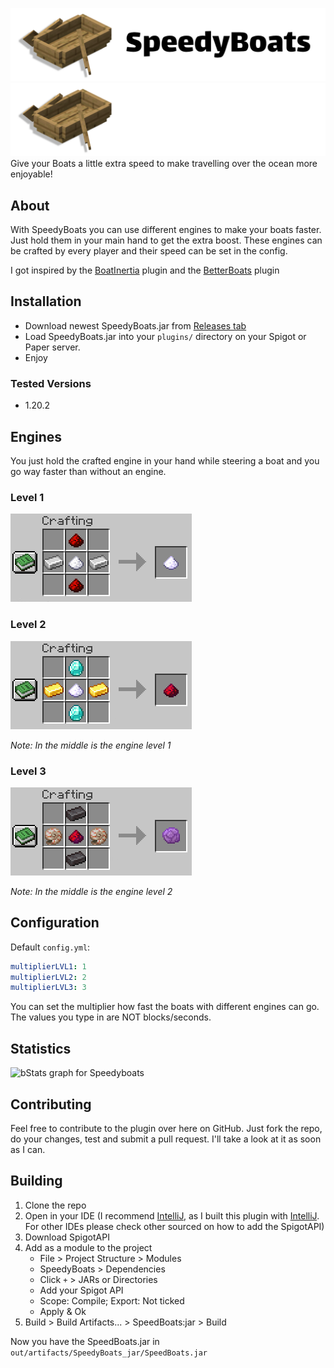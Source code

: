 ![SpeedyBoats Banner light mode](.images/banner_light.png#gh-light-mode-only)![SpeedyBoats Banner light mode](.images/banner_dark.png#gh-dark-mode-only)
Give your Boats a little extra speed to make travelling over the ocean more enjoyable!

## About
With SpeedyBoats you can use different engines to make your boats faster. Just hold them in your main hand to get the extra boost. These engines can be crafted by every player and their speed can be set in the config.

I got inspired by the [BoatInertia](https://github.com/danvanbueren/BoatInertia/tree/main) plugin and the [BetterBoats](https://www.spigotmc.org/resources/betterboats.98545/) plugin

## Installation
- Download newest SpeedyBoats.jar from [Releases tab](https://github.com/siveryt/SpeedyBoats/releases)
- Load SpeedyBoats.jar into your `plugins/` directory on your Spigot or Paper server.
- Enjoy

### Tested Versions
- 1.20.2

## Engines
You just hold the crafted engine in your hand while steering a boat and you go way faster than without an engine.
### Level 1
![Crafting Recipe: Top and bottom row in the middle redstone dust, middle row left and right iron ingot and in the middle sugar](.images/craftingTier1.png)

### Level 2
![Crafting Recipe: Top and bottom row in the middle diamond, middle row left and right gold ingot and in the middle the engine level 1](.images/craftingTier2.png)

_Note: In the middle is the engine level 1_

### Level 3
![Crafting Recipe: Top and bottom row in the middle netherite ingot, middle row left and right nautilus shell and in the middle the engine level 2](.images/craftingTier3.png)

_Note: In the middle is the engine level 2_

## Configuration
Default `config.yml`:
```yaml
multiplierLVL1: 1
multiplierLVL2: 2
multiplierLVL3: 3
```

You can set the multiplier how fast the boats with different engines can go. The values you type in are NOT blocks/seconds.

## Statistics
![bStats graph for Speedyboats](https://bstats.org/signatures/bukkit/Speedyboats.svg)

## Contributing
Feel free to contribute to the plugin over here on GitHub. Just fork the repo, do your changes, test and submit a pull request. I'll take a look at it as soon as I can.

## Building
1. Clone the repo
2. Open in your IDE (I recommend [IntelliJ](https://www.jetbrains.com/idea/), as I built this plugin with [IntelliJ](https://www.jetbrains.com/idea/). For other IDEs please check other sourced on how to add the SpigotAPI)
3. Download SpigotAPI
4. Add as a module to the project
    - File > Project Structure > Modules
    - SpeedyBoats > Dependencies
    - Click `+` > JARs or Directories
    - Add your Spigot API
    - Scope: Compile; Export: Not ticked
    - Apply & Ok
5. Build > Build Artifacts... > SpeedBoats:jar > Build

Now you have the SpeedBoats.jar in `out/artifacts/SpeedyBoats_jar/SpeedBoats.jar`